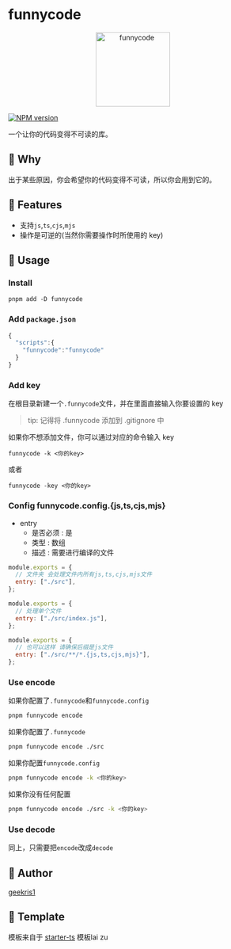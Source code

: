 # funnycode

<p align="center">
<img height="150" src="https://user-images.githubusercontent.com/35247521/184304011-6159b7bd-1b26-4e7c-8f94-1354378503ca.png" alt="funnycode">
</p>



[![NPM version](https://img.shields.io/npm/v/funnycode?color=3fb883)](https://www.npmjs.com/package/funnycode)

一个让你的代码变得不可读的库。

## 🤔️ Why

出于某些原因，你会希望你的代码变得不可读，所以你会用到它的。

## 🚀 Features

- 支持`js`,`ts`,`cjs`,`mjs`
- 操作是可逆的(当然你需要操作时所使用的 key)

## 🔧 Usage

### Install

```ball
pnpm add -D funnycode
```

### Add `package.json`

```javascript
{
  "scripts":{
   	"funnycode":"funnycode"
  }
}
```

### Add key

在根目录新建一个`.funnycode`文件，并在里面直接输入你要设置的 key

> tip: 记得将 .funnycode 添加到 .gitignore 中

如果你不想添加文件，你可以通过对应的命令输入 key

```
funnycode -k <你的key>
```

或者

```
funnycode -key <你的key>
```

### Config funnycode.config.{js,ts,cjs,mjs}

- entry
  - 是否必须 : 是
  - 类型 : 数组
  - 描述 : 需要进行编译的文件

```javascript
module.exports = {
  // 文件夹 会处理文件内所有js,ts,cjs,mjs文件
  entry: ["./src"],
};
```

```javascript
module.exports = {
  // 处理单个文件
  entry: ["./src/index.js"],
};
```

```javascript
module.exports = {
  // 也可以这样 请确保后缀是js文件
  entry: ["./src/**/*.{js,ts,cjs,mjs}"],
};
```

### Use encode

如果你配置了`.funnycode`和`funnycode.config`

```bash
pnpm funnycode encode
```

如果你配置了`.funnycode`

```bash
pnpm funnycode encode ./src
```

如果你配置`funnycode.config`

```bash
pnpm funnycode encode -k <你的key>
```

如果你没有任何配置

```bash
pnpm funnycode encode ./src -k <你的key>
```

### Use decode

同上，只需要把`encode`改成`decode`


## 🐼 Author

[geekris1](https://github.com/geekris1)



## 📖 Template

模板来自于 [starter-ts](https://github.com/geekris1/starter-ts)
模板lai zu

